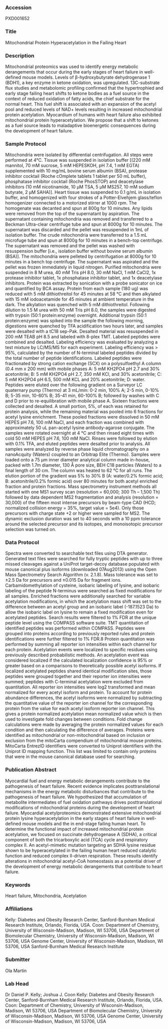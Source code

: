 ### Accession
PXD001652

### Title
Mitochondrial Protein Hyperacetylation in the Failing Heart

### Description
Mitochondrial proteomics was used to identify energy metabolic derangements that occur during the early stages of heart failure in well-defined mouse models. Levels of β-hydroxybutyrate dehydrogenase 1 (BDH1), a key enzyme in ketone oxidation, was upregulated.  13C-substrate flux studies and metabolomic profiling confirmed that the hypertrophied and early stage failing heart shifts to ketone bodies as a fuel source in the context of reduced oxidation of fatty acids, the chief substrate for the normal heart.  This fuel shift is associated with an expansion of the acetyl pool and reduced levels of NAD+ levels resulting in increased mitochondrial protein acetylation.  Myocardium of humans with heart failure also exhibited mitochondrial protein hyperacetylation. We propose that a shift to ketones as a fuel source leads to maladaptive bioenergetic consequences during the development of heart failure.

### Sample Protocol
Mitochondria were isolated by differential centrifugation. All steps were performed at 4°C. Tissue was suspended in isolation buffer [(220 mM mannitol, 70 mM sucrose, 5 mM HEPESKOH, pH 7.4, 1 mM EGTA) supplemented with 10 mg/mL bovine serum albumin (BSA), protease inhibitor cocktail (Roche cOmplete tablets 1 tablet per 50 mL buffer), phosphatase inhibitor cocktail (Roche PhosSTOP) and deacetylase inhibitors (10 mM nicotinamide, 10 μM TSA, 5 μM MS257, 10 mM sodium butyrate, 2 μM SAHA)]. Heart tissue was suspended to 0.1 g/mL in isolation buffer, and homogenized with four strokes of a Potter-Elvehjem glass/teflon homogenizer connected to a motorized stirrer at 1000 rpm. The homogenate was decanted and spun at 800g for 10 minutes. Any lipids were removed from the top of the supernatant by aspiration. The supernatant containing mitochondria was removed and transferred to a Beckman Ultra-clear centrifuge tube and spun at 8000g for 10 minutes. The supernatant was discarded and the pellet was resuspended in 1mL of isolation buffer. The crude mitochondria were transferred to a 1.5 mL microfuge tube and spun at 8000g for 10 minutes in a bench-top centrifuge. The supernatant was removed and the pellet was washed with resuspension buffer [i.e., isolation buffer without bovine serum albumin (BSA)]. The mitochondria were pelleted by centrifugation at 8000g for 10 minutes in a bench top centrifuge. The supernatant was aspirated and the pellet was frozen immediately in liquid nitrogen. Purified mitochondria were suspended in 8 M urea, 40 mM Tris pH 8.0, 30 mM NaCl, 1 mM CaCl2, 1x protease inhibitor tablet, 1x phosphatase inhibitor tablet, and 1x deacetylase inhibitors. Protein was extracted by sonication with a probe sonicator on ice and quantified by BCA assay. Protein from each sample (180 ug) was reduced with 5 mM dithiothreitol for 45 minutes at 58 °C and then alkylated with 15 mM iodoacetamide for 45 minutes at ambient temperature in the dark. The alkylation was quenched with 5 mM dithiothreitol. Following dilution to 1.5 M urea with 50 mM Tris pH 8.0, the samples were digested with trypsin (50:1 protein:enzyme) overnight. Additional trypsin (50:1 protein:enzyme) was spiked into the sample the following morning, digestions were quenched by TFA acidification two hours later, and samples were desalted with a tC18 sep-Pak. Desalted material was resuspended in 200 mM TEAB pH 8.5 and labeled with 8-plex TMT. Labeled peptides were combined and desalted. Labeling efficiency was evaluated by analyzing a test mixture by LC/MS/MS for each experiment. Labeling efficiency was > 95%, calculated by the number of N-terminal labeled peptides divided by the total number of peptide identifications. Labeled peptides were fractionated by strong cation exchange (SCX) on a polysulfoethyl A column (0.4 mm x 200 mm) with mobile phases A: 5 mM KH2PO4 pH 2.7 and 30% acetonitrile; B: 5 mM KH2PO4 pH 2.7, 350 mM KCl, and 30% acetonitrile; C: 5 mM KH2PO4 pH 6.5, 500 mM KCL and 20% acetonitrile; D: water. Peptides were eluted over the following gradient on a Surveyor LC quaternary pump (Thermo) at 3 mL/min: 0-2 min, 100% A; 2-5 min, 0-10% B; 5-35 min, 10-60% B; 35-41 min, 60-100% B; followed by washes with C and D prior to re-equilibration with mobile phase A. Sixteen fractions were collected and desalted. A small portion, 5%, of each was retained for protein analysis, while the remaining material was pooled into 6 fractions for acetyl lysine enrichment. These pooled fractions were dissolved in 50 mM HEPES pH 7.6, 100 mM NaCl, and each fraction was combined with approximately 50 uL pan-acetyl lysine antibody-agarose conjugate. The samples were rotated overnight at 4 °C and then rinsed eight times with cold 50 mM HEPES pH 7.6, 100 mM NaCl. Rinses were followed by elution with 0.1% TFA, and eluted peptides were desalted prior to analysis. All samples were analyzed by reverse phase liquid chromatography on a nanoAcquity (Waters) coupled to an Orbitrap Elite (Thermo). Samples were loaded onto a 75 μm inner diameter analytical column made in-house, packed with 1.7m diameter, 130 Å pore size, BEH C18 particles (Waters) to a final length of 30 cm. The column was heated to 62 °C for all runs. The elution portion of the gradient was 5% to 30% B (A: water/0.2% formic acid; B: acetonitrile/0.2% formic acid) over 80 minutes for both acetyl enriched fraction and protein fractions. Mass spectrometry instrument methods all started with one MS1 survey scan (resolution = 60,000; 300 Th – 1,500 Th) followed by data dependent MS2 fragmentation and analysis (resolution = 30,000) of the fifteen most intense precursors by beam-type CAD (HCD; normalized collision energy = 35%, target value = 5e4). Only those precursors with charge state +2 or higher were sampled for MS2. The dynamic exclusion duration was set to 40 seconds with a 10 ppm tolerance around the selected precursor and its isotopes, and monoisotopic precursor selection was turned on.

### Data Protocol
Spectra were converted to searchable text files using DTA generator. Generated text files were searched for fully tryptic peptides with up to three missed cleavages against a UniProt target-decoy database populated with mouse canonical plus isoforms (downloaded 07Aug2013) using the Open Mass Spectrometry Search Algorithm (v. 2.1.8). Mass tolerance was set to ±2.5 Da for precursors and ±0.015 Da for fragment ions. Carbamidomethylation of cysteine, isobaric labeling of lysine, and isobaric labeling of the peptide N-terminus were searched as fixed modifications for all samples. Enriched fractions were additionally searched for variable acetylation modifications, in which the acetylation mass shift was set to the difference between an acetyl group and an isobaric label (-187.1523 Da) to allow the isobaric label on lysine to remain a fixed modification even for acetylated peptides. Search results were filtered to 1% FDR at the unique peptide level using the COMPASS software suite. TMT quantitation of identified peptides was performed within COMPASS. Peptides were grouped into proteins according to previously reported rules and protein identifications were further filtered to 1% FDR.8 Protein quantitation was performed by summing all reporter ion intensities within each channel for each protein. Acetylation events were localized to specific residues using previously described probabilistic methods. An acetylation event was considered localized if the calculated localization confidence is 95% or greater based on a comparisons to theoretically possible acetyl isoforms. If localized acetylated peptides shared identical modification sites, those peptides were grouped together and their reporter ion intensities were summed; peptides with C-terminal acetylation were excluded from quantitation. All reporter ion intensities were log2 transformed and mean normalized for every acetyl isoform and protein. To account for protein abundance differences, the acetyl isoforms were normalized by subtracting the quantitative value of the reporter ion channel for the corresponding protein from the value for each acetyl isoform reporter ion channel.  This gives a protein normalized acetylation mean normalized value which is then used to investigate fold changes between conditions. Fold change calculations were made by averaging the protein normalized values for each condition and then calculating the difference of averages. Proteins were identified as mitochondrial or non-mitochondrial based on inclusion or exclusion from the mitoCarta compendium of mitochondrial mouse proteins. MitoCarta EntrezID identifiers were converted to Uniprot identifiers with the Uniprot ID mapping function. This list was limited to contain only proteins that were in the mouse canonical database used for searching.

### Publication Abstract
Myocardial fuel and energy metabolic derangements contribute to the pathogenesis of heart failure. Recent evidence implicates posttranslational mechanisms in the energy metabolic disturbances that contribute to the pathogenesis of heart failure. We hypothesized that accumulation of metabolite intermediates of fuel oxidation pathways drives posttranslational modifications of mitochondrial proteins during the development of heart failure. Myocardial acetylproteomics demonstrated extensive mitochondrial protein lysine hyperacetylation in the early stages of heart failure in well-defined mouse models and the in end-stage failing human heart. To determine the functional impact of increased mitochondrial protein acetylation, we focused on succinate dehydrogenase A (SDHA), a critical component of both the tricarboxylic acid (TCA) cycle and respiratory complex II. An acetyl-mimetic mutation targeting an SDHA lysine residue shown to be hyperacetylated in the failing human heart reduced catalytic function and reduced complex II-driven respiration. These results identify alterations in mitochondrial acetyl-CoA homeostasis as a potential driver of the development of energy metabolic derangements that contribute to heart failure.

### Keywords
Heart failure, Mitochondria, Acetylation

### Affiliations
Kelly:  Diabetes and Obesity Research Center, Sanford-Burnham Medical Research Institute, Orlando, Florida, USA.   Coon:  Department of Chemistry, University of Wisconsin-Madison, Madison, WI 53706, USA Department of Biomolecular Chemistry, University of Wisconsin-Madison, Madison, WI 53706, USA Genome Center, University of Wisconsin-Madison, Madison, WI 53706, USA
Sanford-Burnham Medical Research Institute

### Submitter
Ola Martin

### Lab Head
Dr Daniel P. Kelly; Joshua J. Coon
Kelly:  Diabetes and Obesity Research Center, Sanford-Burnham Medical Research Institute, Orlando, Florida, USA.   Coon:  Department of Chemistry, University of Wisconsin-Madison, Madison, WI 53706, USA Department of Biomolecular Chemistry, University of Wisconsin-Madison, Madison, WI 53706, USA Genome Center, University of Wisconsin-Madison, Madison, WI 53706, USA


